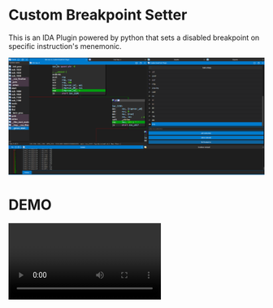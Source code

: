 # Custom Breakpoint Setter
This is an IDA Plugin powered by python that sets a disabled breakpoint on specific instruction's menemonic.

![](docs/media/CBS-Plugin.png)


# DEMO

![](docs/media/demo.webm)

